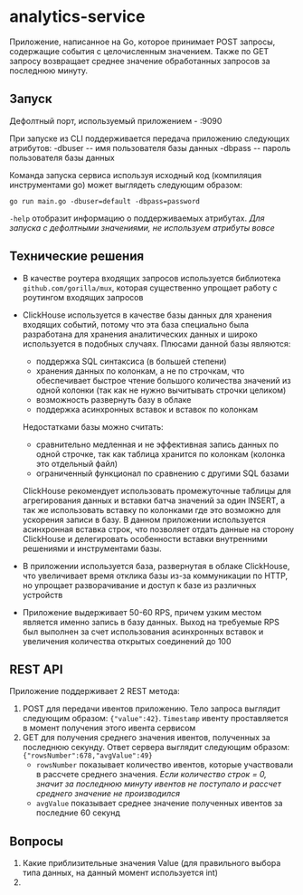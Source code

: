 # analytics-service
Приложение, написанное на Go, которое принимает POST запросы, содержащие события с целочисленным значением. Также по GET запросу возвращает среднее значение
обработанных запросов за последнюю минуту.

## Запуск
Дефолтный порт, используемый приложением - :9090

При запуске из CLI поддерживается передача приложению следующих атрибутов:
-dbuser -- имя пользователя базы данных
-dbpass -- пароль пользователя базы данных

Команда запуска сервиса используя исходный код (компиляция инструментами go) может выглядеть следующим образом:

`go run main.go -dbuser=default -dbpass=password`

`-help` отобразит информацию о поддерживаемых атрибутах. _Для запуска с дефолтными значениями, не используем атрибуты вовсе_

## Технические решения
- В качестве роутера входящих запросов используется библиотека `github.com/gorilla/mux`, которая существенно упрощает работу с роутингом входящих запросов
- ClickHouse используется в качестве базы данных для хранения входящих событий, потому что эта база специально была разработана для хранения аналитических данных и широко используется в подобных случаях. Плюсами данной базы являются: 
  - поддержка SQL синтаксиса (в большей степени)
  - хранения данных по колонкам, а не по строчкам, что обеспечивает быстрое чтение большого количества значений из одной колонки (так как не нужно вычитывать строчки целиком)
  - возможность развернуть базу в облаке
  - поддержка асинхронных вставок и вставок по колонкам
  
  Недостатками базы можно считать:
  - сравнительно медленная и не эффективная запись данных по одной строчке, так как таблица хранится по колонкам (колонка это отдельный файл)
  - ограниченный функционал по сравнению с другими SQL базами
  
  ClickHouse рекомендует использовать промежуточные таблицы для агрегирования данных и вставки батча значений за один INSERT, а так же использовать вставку по колонками где это возможно для ускорения записи в базу.
  В данном приложении используется асинхронная вставка строк, что позволяет отдать данные на сторону ClickHouse и делегировать особенности вставки внутренними решениями и инструментами базы.
- В приложении используется база, развернутая в облаке ClickHouse, что увеличивает время отклика базы из-за коммуникации по HTTP, но упрощает разворачивание и доступ к базе из различных устройств
- Приложение выдерживает 50-60 RPS, причем узким местом является именно запись в базу данных. Выход на требуемые RPS был выполнен за счет использования асинхронных вставок и увеличения количества открытых соединений до 100

## REST API
Приложение поддерживает 2 REST метода:
1. POST для передачи ивентов приложению. Тело запроса выглядит следующим образом:
`{"value":42}`.
`Timestamp` ивенту проставляется в момент получения этого ивента сервисом
2. GET для получения среднего значения ивентов, полученных за последнюю секунду. Ответ сервера выглядит следующим образом:
`{"rowsNumber":678,"avgValue":49}`
   - `rowsNumber` показывает количество ивентов, которые участвовали в рассчете среднего значения. _Если количество строк = 0, значит за последнюю минуту    ивентов не поступало и рассчет среднего значение не производился_
   - `avgValue` показывает среднее значение полученных ивентов за последние 60 секунд
   
 ## Вопросы
 1. Какие приблизительные значения Value (для правильного выбора типа данных, на данный момент используется int)
 2. 
 




